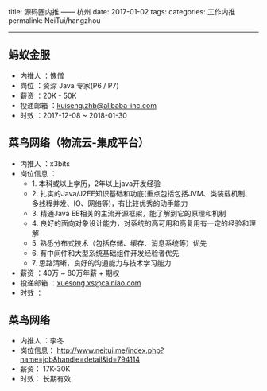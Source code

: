 title: 源码圈内推 —— 杭州
date: 2017-01-02
tags:
categories: 工作内推
permalink: NeiTui/hangzhou

---

## 蚂蚁金服

* 内推人 ：愧僧
* 岗位 ：资深 Java 专家(P6 / P7)
* 薪资 ：20K - 50K
* 投递邮箱 ：kuiseng.zhb@alibaba-inc.com
* 时效 ：2017-12-08 ~ 2018-01-30

## 菜鸟网络（物流云-集成平台）

* 内推人 ：x3bits
* 岗位信息 ：
    * 1. 本科或以上学历，2年以上java开发经验
    * 2. 扎实的Java/J2EE知识基础和功底(重点包括包括JVM、类装载机制、多线程并发、IO、网络等)，有比较优秀的动手能力
    * 3. 精通Java EE相关的主流开源框架，能了解到它的原理和机制
    * 4. 良好的面向对象设计能力，对系统的高可用和高复用有一定的经验和理解
    * 5. 熟悉分布式技术（包括存储、缓存、消息系统等）优先
    * 6. 有中间件和大型系统基础组件开发经验者优先 
    * 7. 思路清晰，良好的沟通能力与技术学习能力
* 薪资 ：40万 ~ 80万年薪 + 期权
* 投递邮箱 ：xuesong.xs@cainiao.com
* 时效 ：

## 菜鸟网络

* 内推人 ：李冬
* 岗位信息： http://www.neitui.me/index.php?name=job&handle=detail&id=794114
* 薪资： 17K-30K
* 时效： 长期有效